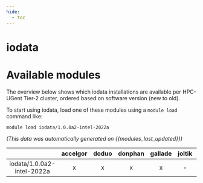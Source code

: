 ```yaml
---
hide:
  - toc
---
```


iodata
======

# Available modules


The overview below shows which iodata installations are available per HPC-UGent Tier-2 cluster, ordered based on software version (new to old).

To start using iodata, load one of these modules using a `module load` command like:

```shell
module load iodata/1.0.0a2-intel-2022a
```

*(This data was automatically generated on {{modules_last_updated}})*  

| |accelgor|doduo|donphan|gallade|joltik|shinx|skitty|
| :---: | :---: | :---: | :---: | :---: | :---: | :---: | :---: |
|iodata/1.0.0a2-intel-2022a|x|x|x|x|-|-|-|
